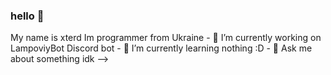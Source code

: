 ### hello 👋

<!--
**xterdd/xterdd** is a ✨ _special_ ✨ repository because its `README.md` (this file) appears on your GitHub profile.
--!>
My name is xterd
Im programmer from Ukraine

- 🔭 I’m currently working on LampoviyBot Discord bot
- 🌱 I’m currently learning nothing :D
- 💬 Ask me about something idk
-->
